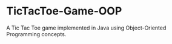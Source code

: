 # TicTacToe-Game-OOP
A Tic Tac Toe game implemented in Java using Object-Oriented Programming concepts.

